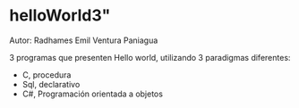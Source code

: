 # helloWorld3" 

Autor: Radhames Emil Ventura Paniagua


3 programas que presenten Hello world, utilizando 3 paradigmas diferentes:

- C, procedura
- Sql, declarativo
- C#, Programación orientada a objetos


